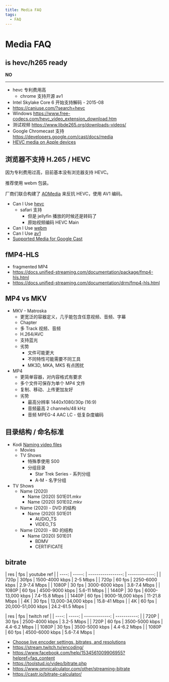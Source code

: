 ```yaml
---
title: Media FAQ
tags:
  - FAQ
---
```


# Media FAQ

## is hevc/h265 ready

**NO**

---

- hevc 专利费用高
  - chrome 支持开源 av1
- Intel Skylake Core 6 开始支持解码 - 2015-08
- https://caniuse.com/?search=hevc
- Windows https://www.free-codecs.com/hevc_video_extension_download.htm
- 测试视频 https://www.libde265.org/downloads-videos/
- Google Chromecast 支持 https://developers.google.com/cast/docs/media
- [HEVC media on Apple devices](https://support.apple.com/en-hk/HT207022)

## 浏览器不支持 H.265 / HEVC

因为专利费用过高，目前基本没有浏览器支持 HEVC。

推荐使用 webm 包装。

厂商们联合构建了 [AOMedia](https://aomedia.org/about/) 来反抗 HEVC，使用 AV1 编码。

- Can I Use [hevc](https://caniuse.com/hevc)
  - safari 支持
    - 但是 jellyfin 播放的时候还是转码了
    - 原始视频编码 HEVC Main
- Can I Use [webm](https://caniuse.com/webm/embed/)
- Can I Use [av1](https://caniuse.com/av1)
- [Supported Media for Google Cast](https://developers.google.com/cast/docs/media)

## fMP4-HLS

- fragmented MP4
- https://docs.unified-streaming.com/documentation/package/fmp4-hls.html
- https://docs.unified-streaming.com/documentation/drm/fmp4-hls.html

## MP4 vs MKV

- MKV - Matroska
  - 更宽泛的容器定义，几乎能包含任意视频、音频、字幕
  - Chapter
  - 多 Track 视频、音频
  - H.264/AVC
  - 支持蓝光
  - 劣势
    - 文件可能更大
    - 不同特性可能需要不同工具
    - MK3D, MKA, MKS 有点困扰
- MP4
  - 更简单容器，对内容格式有要求
  - 多个文件可保存为单个 MP4 文件
  - 复制、移动、上传更加友好
  - 劣势
    - 最高分辨率 1440x1080/30p (16:9)
    - 音频最高 2 channels/48 kHz
    - 音频 MPEG-4 AAC LC - 低复杂度编码

## 目录结构 / 命名标准

- Kodi [Naming video files](https://kodi.wiki/view/Naming_video_files)
  - Movies
  - TV Shows
    - 特殊季使用 S00
    - 分组目录
      - Star Trek Series - 系列分组
      - A-M - 名字分组
- TV Shows
  - Name (2020)
    - Name (2020) S01E01.mkv
    - Name (2020) S01E02.mkv
  - Name (2020) - DVD 的结构
    - Name (2020) S01E01
      - AUDIO_TS
      - VIDEO_TS
  - Name (2020) - BD 的结构
    - Name (2020) S01E01
      - BDMV
      - CERTIFICATE

## bitrate

|   res |    fps |        youtube ref |
| ----: | -----: | -----------------: | -------------: |
|  720p |  30fps |     1500-4000 kbps |       2-5 Mbps |
|  720p | 60 fps |     2250-6000 kbps |   2.9-7.4 Mbps |
| 1080P | 30 fps |     3000-6000 kbps |   3.8-7.4 Mbps |
| 1080P | 60 fps |     4500-9000 kbps |    5.6-11 Mbps |
| 1440P | 30 fps |   6000-13,000 kbps |  7.4-15.8 Mbps |
| 1440P | 60 fps |   9000-18,000 kbps |   11-21.8 Mbps |
|    4K | 30 fps | 13,000-34,000 kbps |   15.8-41 Mbps |
|    4K | 60 fps | 20,000-51,000 kbps | 24.2-61.5 Mbps |

|   res |    fps |     twitch ref |
| ----: | -----: | -------------: | -----------: |
|  720P | 30 fps | 2500-4000 kbps |   3.2-5 Mbps |
|  720P | 60 fps | 3500-5000 kbps | 4.4-6.2 Mbps |
| 1080P | 30 fps | 3500-5000 kbps | 4.4-6.2 Mbps |
| 1080P | 60 fps | 4500-6000 kbps | 5.6-7.4 Mbps |

- [Choose live encoder settings, bitrates, and resolutions](https://support.google.com/youtube/answer/2853702?hl=en#zippy=%2Ck-p-fps%2Cp-fps%2Cp)
- https://stream.twitch.tv/encoding/
- https://www.facebook.com/help/1534561009906955?helpref=faq_content
- https://toolstud.io/video/bitrate.php
- https://www.omnicalculator.com/other/streaming-bitrate
- https://castr.io/bitrate-calculator/
